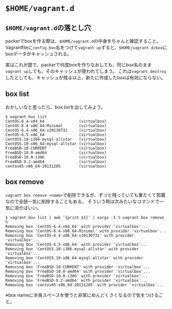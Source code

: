 # `$HOME/vagrant.d`

## `$HOME/vagrant.d`の落とし穴

packerでboxを作る際は、`$HOME/vagrant.d`の中身をちゃんと確認すること。
Vagrantfileに`config.box`名をつけて`vagrant up`すると、`$HOME/vagrant.d/box`にboxデータがキャッシュされる。

実はこれが罠で、packerで何度boxを作りなおしても、同じbox名のまま`vagrant up`しても、そのキャッシュが使われてしまう。
これは`vagrant destroy`したとしても、キャッシュが残る以上、新たに作成したboxは有効にならない。

## box list

おかしいなと思ったら、box listを出してみよう。

```console
$ vagrant box list
CentOS-6.4-x84_64               (virtualbox)
CentOS-6.4-x86_64-Minimal       (virtualbox)
CentOS-6.4-x86_64-v20130731     (virtualbox)
CentOS-6.5-x86_64               (virtualbox)
CentOS5.10-i386-mysql-allstar   (virtualbox)
CentOS5.10-x86_64-mysql-allstar (virtualbox)
FreeBSD-10-CURRENT              (virtualbox)
FreeBSD-10.0-amd64              (virtualbox)
FreeBSD-10.0-i386               (virtualbox)
FreeBSD-9.2-amd64               (virtualbox)
centos65-x86_64-20131205        (virtualbox)
```

## box remove

`vagrant box remove <name>`で削除できるが、ずっと残っていても重たくて邪魔なので全部一気に削除することもある。
そういう時は次みたいなコマンドで一気に消せばいい。

```console
$ vagrant box list | awk '{print $1}' | xargs -I % vagrant box remove %
Removing box 'CentOS-6.4-x84_64' with provider 'virtualbox'...
Removing box 'CentOS-6.4-x86_64-Minimal' with provider 'virtualbox'...
Removing box 'CentOS-6.4-x86_64-v20130731' with provider 'virtualbox'...
Removing box 'CentOS-6.5-x86_64' with provider 'virtualbox'...
Removing box 'CentOS5.10-i386-mysql-allstar' with provider 'virtualbox'...
Removing box 'CentOS5.10-x86_64-mysql-allstar' with provider 'virtualbox'...
Removing box 'FreeBSD-10-CURRENT' with provider 'virtualbox'...
Removing box 'FreeBSD-10.0-amd64' with provider 'virtualbox'...
Removing box 'FreeBSD-10.0-i386' with provider 'virtualbox'...
Removing box 'FreeBSD-9.2-amd64' with provider 'virtualbox'...
Removing box 'centos65-x86_64-20131205' with provider 'virtualbox'...
```

※box nameに半角スペースを使うと非常にめんどくさくなるので気をつけること。